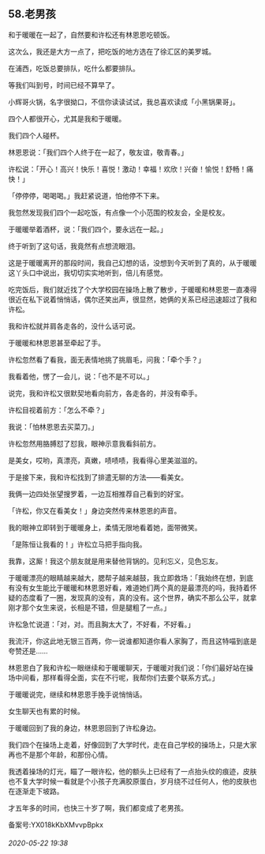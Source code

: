 ## 58.老男孩
和于暖暖在一起了，自然要和许松还有林恩恩吃顿饭。


这次么，我还是大方一点了，把吃饭的地方选在了徐汇区的美罗城。


在浦西，吃饭总要排队，吃什么都要排队。


等我们叫到号，时间已经不算早了。


小辉哥火锅，名字很拗口，不信你读读试试，我总喜欢读成「小黑锅果哥」。


四个人都很开心，尤其是我和于暖暖。


我们四个人碰杯。


林恩恩说：「我们四个人终于在一起了，敬友谊，敬青春。」


许松说：「开心！高兴！快乐！喜悦！激动！幸福！欢欣！兴奋！愉悦！舒畅！痛快！」


「停停停，喝喝喝。」我赶紧说道，怕他停不下来。


我忽然发现我们四个一起吃饭，有点像一个小范围的校友会，全是校友。


于暖暖举着酒杯，说：「我们四个，要永远在一起。」


终于听到了这句话，我竟然有点想流眼泪。


这是于暖暖离开的那段时间，我自己幻想的话，没想到今天听到了真的，从于暖暖这丫头口中说出，我切切实实地听到，倍儿有感觉。


吃完饭后，我们就近找了个大学校园在操场上散了散步，于暖暖和林恩恩一直凑得很近在私下说着悄悄话，偶尔还笑出声，很显然，她俩的关系已经迅速超过了我和许松。


我和许松就并肩各走各的，没什么话可说。


于暖暖和林恩恩甚至牵起了手。


许松忽然看了看我，面无表情地挑了挑眉毛，问我：「牵个手？」


我看着他，愣了一会儿，说：「也不是不可以。」


说完，我和许松又很默契地看向前方，各走各的，并没有牵手。


许松目视着前方：「怎么不牵？」


我说：「怕林恩恩去买菜刀。」


许松忽然用胳膊怼了怼我，眼神示意我看斜前方。


是美女，哎哟，真漂亮，真嫩，啧啧啧，我看得心里美滋滋的。


于是接下来，我和许松找到了排遣无聊的方法——看美女。


我俩一边四处张望搜罗着，一边互相推荐自己看到的好宝。


「许松，你又在看美女！」身边突然传来林恩恩的声音。


我的眼神立即转到于暖暖身上，柔情无限地看着她，面带微笑。


「是陈恒让我看的！」许松立马把手指向我。


我靠，这厮！我这个朋友就是用来替他背锅的。见利忘义，见色忘友。


于暖暖漂亮的眼睛越来越大，腮帮子越来越鼓，我立即救场：「我始终在想，到底有没有女生能比于暖暖和林恩恩好看，难道她们两个真的是最漂亮的吗，我持着怀疑的态度看了一圈，发现真的没有，真的没有。这个世界，确实不那么公平，就拿刚才那个女生来说，长相是不错，但是腿粗了一点。」


许松急忙说道：「对，对。而且胸太大了，不好看，不好看。」


我流汗，你这此地无银三百两，你一说谁都知道你看人家胸了，而且这特喵到底是夸赞还是……


林恩恩白了我和许松一眼继续和于暖暖聊天，于暖暖对我们说：「你们最好站在操场中间看，那样看得全面，实在不行呢，我帮你们去要个联系方式。」


于暖暖说完，继续和林恩恩手挽手说悄悄话。


女生聊天也有累的时候。


于暖暖回到了我的身边，林恩恩回到了许松身边。


我们四个在操场上走着，好像回到了大学时代，走在自己学校的操场上，只是大家再也不是那个年龄，和那份心情。


我透着操场的灯光，瞄了一眼许松，他的额头上已经有了一点抬头纹的痕迹，皮肤也不复大学时候一看就是个小孩子充满胶原蛋白，岁月绕不过任何人，他的皮肤也在逐渐走下坡路。


才五年多的时间，也快三十岁了啊，我们都变成了老男孩。


备案号:YX018kKbXMvvpBpkx


###### 2020-05-22 19:38
